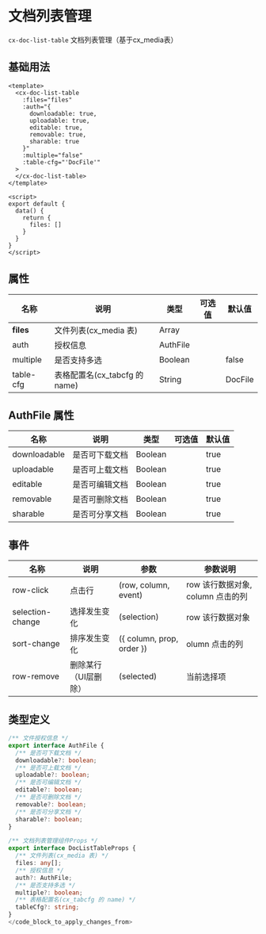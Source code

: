 # 文档列表管理

`cx-doc-list-table` 文档列表管理（基于cx_media表）

## 基础用法

```vue
<template>
  <cx-doc-list-table
    :files="files"
    :auth="{
      downloadable: true,
      uploadable: true,
      editable: true,
      removable: true,
      sharable: true
    }"
    :multiple="false"
    :table-cfg="'DocFile'"
  >
  </cx-doc-list-table>
</template>

<script>
export default {
  data() {
    return {
      files: []
    }
  }
}
</script>
```

## 属性

| 名称 | 说明 | 类型 | 可选值 | 默认值 |
| ---- | ---- | --- | ----- | ----- |
| **files** | 文件列表(cx_media 表) | Array | | |
| auth | 授权信息 | AuthFile | | |
| multiple | 是否支持多选 | Boolean | | false |
| table-cfg | 表格配置名(cx_tabcfg 的 name) | String | | DocFile |

## AuthFile 属性

| 名称 | 说明 | 类型 | 可选值 | 默认值 |
| --- | ---- | ---- | ----- | ----- |
| downloadable | 是否可下载文档 | Boolean | | true |
| uploadable | 是否可上载文档 | Boolean | | true |
| editable | 是否可编辑文档 | Boolean | | true |
| removable | 是否可删除文档 | Boolean | | true |
| sharable | 是否可分享文档 | Boolean | | true |

## 事件

| 名称 | 说明 | 参数 | 参数说明 |
| ---- | --- | ---- | ----- |
| row-click | 点击行 | (row, column, event) | row 该行数据对象, column 点击的列 |
| selection-change | 选择发生变化 | (selection) | row 该行数据对象 |
| sort-change | 排序发生变化 | ({ column, prop, order }) | olumn 点击的列 |
| row-remove | 删除某行（UI层删除） | (selected) | 当前选择项 |

## 类型定义

```ts
/** 文件授权信息 */
export interface AuthFile {
  /** 是否可下载文档 */
  downloadable?: boolean;
  /** 是否可上载文档 */
  uploadable?: boolean;
  /** 是否可编辑文档 */
  editable?: boolean;
  /** 是否可删除文档 */
  removable?: boolean;
  /** 是否可分享文档 */
  sharable?: boolean;
}

/** 文档列表管理组件Props */
export interface DocListTableProps {
  /** 文件列表(cx_media 表) */
  files: any[];
  /** 授权信息 */
  auth?: AuthFile;
  /** 是否支持多选 */
  multiple?: boolean;
  /** 表格配置名(cx_tabcfg 的 name) */
  tableCfg?: string;
}
</code_block_to_apply_changes_from> 